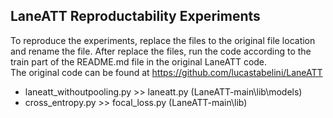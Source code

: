 ## LaneATT Reproductability Experiments
To reproduce the experiments, replace the files to the original file location and rename the file.
After replace the files, run the code according to the train part of the README.md file in the original LaneATT code.\
The original code can be found at https://github.com/lucastabelini/LaneATT

- laneatt_withoutpooling.py >> laneatt.py (LaneATT-main\lib\models)
- cross_entropy.py >> focal_loss.py (LaneATT-main\lib)
